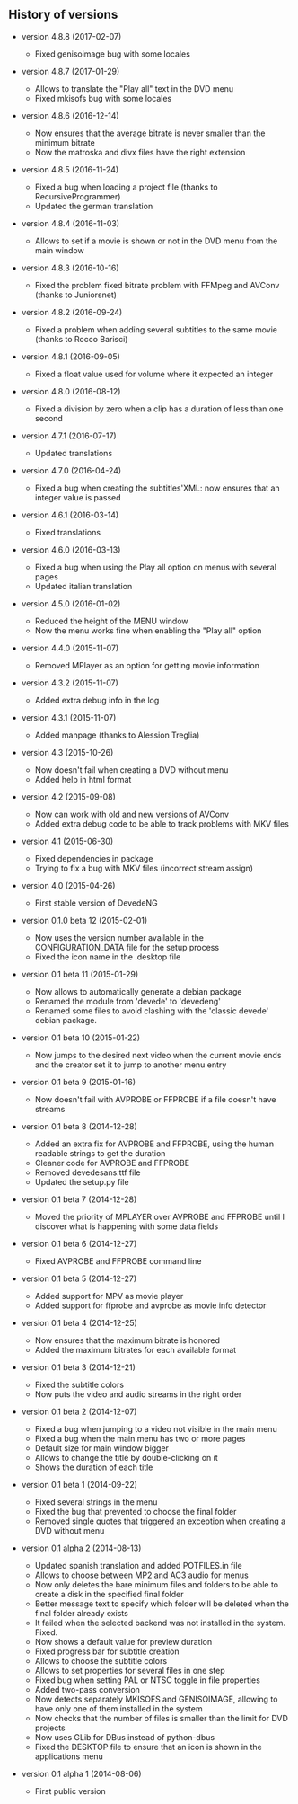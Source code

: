 ## History of versions ##
* version 4.8.8 (2017-02-07)
  * Fixed genisoimage bug with some locales

* version 4.8.7 (2017-01-29)
  * Allows to translate the "Play all" text in the DVD menu
  * Fixed mkisofs bug with some locales

* version 4.8.6 (2016-12-14)
  * Now ensures that the average bitrate is never smaller than the minimum bitrate
  * Now the matroska and divx files have the right extension

* version 4.8.5 (2016-11-24)
  * Fixed a bug when loading a project file (thanks to RecursiveProgrammer)
  * Updated the german translation

* version 4.8.4 (2016-11-03)
  * Allows to set if a movie is shown or not in the DVD menu from the main window

* version 4.8.3 (2016-10-16)
  * Fixed the problem fixed bitrate problem with FFMpeg and AVConv (thanks to Juniorsnet)

* version 4.8.2 (2016-09-24)
  * Fixed a problem when adding several subtitles to the same movie (thanks to Rocco Barisci)

* version 4.8.1 (2016-09-05)
  * Fixed a float value used for volume where it expected an integer

* version 4.8.0 (2016-08-12)
  * Fixed a division by zero when a clip has a duration of less than one second

* version 4.7.1 (2016-07-17)
  * Updated translations

* version 4.7.0 (2016-04-24)
  * Fixed a bug when creating the subtitles'XML: now ensures that an integer value is passed

* version 4.6.1 (2016-03-14)
  * Fixed translations

* version 4.6.0 (2016-03-13)
  * Fixed a bug when using the Play all option on menus with several pages
  * Updated italian translation

* version 4.5.0 (2016-01-02)
  * Reduced the height of the MENU window
  * Now the menu works fine when enabling the "Play all" option

* version 4.4.0 (2015-11-07)
  * Removed MPlayer as an option for getting movie information

* version 4.3.2 (2015-11-07)
  * Added extra debug info in the log

* version 4.3.1 (2015-11-07)
  * Added manpage (thanks to Alession Treglia)

* version 4.3 (2015-10-26)
  * Now doesn't fail when creating a DVD without menu
  * Added help in html format

* version 4.2 (2015-09-08)
  * Now can work with old and new versions of AVConv
  * Added extra debug code to be able to track problems with MKV files

* version 4.1 (2015-06-30)
  * Fixed dependencies in package
  * Trying to fix a bug with MKV files (incorrect stream assign)

* version 4.0 (2015-04-26)
  * First stable version of DevedeNG

* version 0.1.0 beta 12 (2015-02-01)
  * Now uses the version number available in the CONFIGURATION_DATA file for the setup process
  * Fixed the icon name in the .desktop file

* version 0.1 beta 11 (2015-01-29)
  * Now allows to automatically generate a debian package
  * Renamed the module from 'devede' to 'devedeng'
  * Renamed some files to avoid clashing with the 'classic devede' debian package.

* version 0.1 beta 10 (2015-01-22)
  * Now jumps to the desired next video when the current movie ends and the creator set it to jump to another menu entry

* version 0.1 beta 9 (2015-01-16)
  * Now doesn't fail with AVPROBE or FFPROBE if a file doesn't have streams

* version 0.1 beta 8 (2014-12-28)
  * Added an extra fix for AVPROBE and FFPROBE, using the human readable strings to get the duration
  * Cleaner code for AVPROBE and FFPROBE
  * Removed devedesans.ttf file
  * Updated the setup.py file

* version 0.1 beta 7 (2014-12-28)
  * Moved the priority of MPLAYER over AVPROBE and FFPROBE until I discover what is happening with some data fields

* version 0.1 beta 6 (2014-12-27)
  * Fixed AVPROBE and FFPROBE command line

* version 0.1 beta 5 (2014-12-27)
  * Added support for MPV as movie player
  * Added support for ffprobe and avprobe as movie info detector

* version 0.1 beta 4 (2014-12-25)
  * Now ensures that the maximum bitrate is honored
  * Added the maximum bitrates for each available format

* version 0.1 beta 3 (2014-12-21)
  * Fixed the subtitle colors
  * Now puts the video and audio streams in the right order

* version 0.1 beta 2 (2014-12-07)
  * Fixed a bug when jumping to a video not visible in the main menu
  * Fixed a bug when the main menu has two or more pages
  * Default size for main window bigger
  * Allows to change the title by double-clicking on it
  * Shows the duration of each title

* version 0.1 beta 1 (2014-09-22)
  * Fixed several strings in the menu
  * Fixed the bug that prevented to choose the final folder
  * Removed single quotes that triggered an exception when creating a DVD without menu

* version 0.1 alpha 2 (2014-08-13)
  * Updated spanish translation and added POTFILES.in file
  * Allows to choose between MP2 and AC3 audio for menus
  * Now only deletes the bare minimum files and folders to be able to create a disk in the specified final folder
  * Better message text to specify which folder will be deleted when the final folder already exists
  * It failed when the selected backend was not installed in the system. Fixed.
  * Now shows a default value for preview duration
  * Fixed progress bar for subtitle creation
  * Allows to choose the subtitle colors
  * Allows to set properties for several files in one step
  * Fixed bug when setting PAL or NTSC toggle in file properties
  * Added two-pass conversion
  * Now detects separately MKISOFS and GENISOIMAGE, allowing to have only one of them installed in the system
  * Now checks that the number of files is smaller than the limit for DVD projects
  * Now uses GLib for DBus instead of python-dbus
  * Fixed the DESKTOP file to ensure that an icon is shown in the applications menu

* version 0.1 alpha 1 (2014-08-06)
  * First public version
